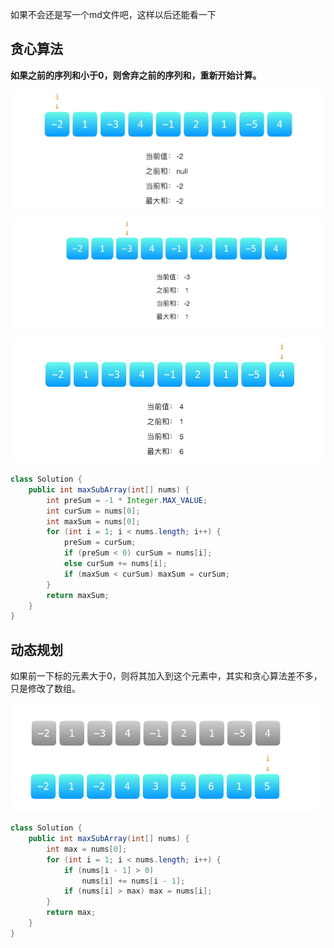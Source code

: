 如果不会还是写一个md文件吧，这样以后还能看一下

## 贪心算法

**如果之前的序列和小于0，则舍弃之前的序列和，重新开始计算。**

![image-20200919152339446](53maxSubArray.assets/image-20200919152339446.png)

![image-20200919152303514](53maxSubArray.assets/image-20200919152303514.png)

![image-20200919152355575](53maxSubArray.assets/image-20200919152355575.png)

```java
class Solution {
    public int maxSubArray(int[] nums) {
        int preSum = -1 * Integer.MAX_VALUE;
        int curSum = nums[0];
        int maxSum = nums[0];
        for (int i = 1; i < nums.length; i++) {
            preSum = curSum;
            if (preSum < 0) curSum = nums[i];
            else curSum += nums[i];
            if (maxSum < curSum) maxSum = curSum;
        }
        return maxSum;
    }
}
```

## 动态规划

如果前一下标的元素大于0，则将其加入到这个元素中，其实和贪心算法差不多，只是修改了数组。

![image-20200919153130262](53maxSubArray.assets/image-20200919153130262.png)

```java
class Solution {
    public int maxSubArray(int[] nums) {
        int max = nums[0];
        for (int i = 1; i < nums.length; i++) {
            if (nums[i - 1] > 0)
                nums[i] += nums[i - 1];
            if (nums[i] > max) max = nums[i];
        }
        return max;
    }
}
```

